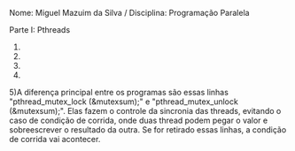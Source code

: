 Nome: Miguel Mazuim da Silva / Disciplina: Programação Paralela

Parte I: Pthreads

1)

2)

3)

4)

5)A diferença principal entre os programas são essas linhas "pthread_mutex_lock (&mutexsum);" e "pthread_mutex_unlock (&mutexsum);". Elas fazem o controle da sincronia das threads, evitando o caso de condição de corrida, onde duas thread podem pegar o valor e sobreescrever o resultado da outra. Se for retirado essas linhas, a condição de corrida vai acontecer.
